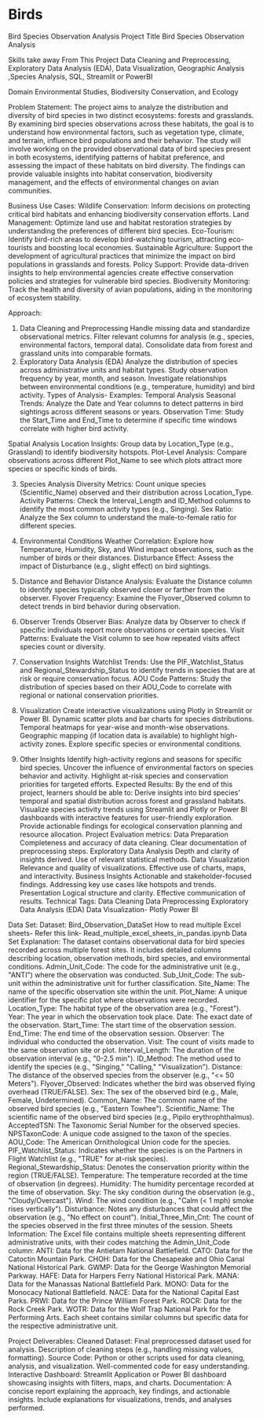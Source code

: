 # Birds
Bird Species Observation Analysis
Project Title
Bird Species Observation Analysis

Skills take away From This Project
Data Cleaning and Preprocessing, Exploratory Data Analysis (EDA), Data Visualization, Geographic Analysis ,Species Analysis, SQL, Streamlit or PowerBI

Domain
Environmental Studies, Biodiversity Conservation, and Ecology


Problem Statement:
The project aims to analyze the distribution and diversity of bird species in two distinct ecosystems: forests and grasslands. By examining bird species observations across these habitats, the goal is to understand how environmental factors, such as vegetation type, climate, and terrain, influence bird populations and their behavior. The study will involve working on the provided observational data of bird species present in both ecosystems, identifying patterns of habitat preference, and assessing the impact of these habitats on bird diversity. The findings can provide valuable insights into habitat conservation, biodiversity management, and the effects of environmental changes on avian communities.

Business Use Cases:
Wildlife Conservation: Inform decisions on protecting critical bird habitats and enhancing biodiversity conservation efforts.
Land Management: Optimize land use and habitat restoration strategies by understanding the preferences of different bird species.
Eco-Tourism: Identify bird-rich areas to develop bird-watching tourism, attracting eco-tourists and boosting local economies.
Sustainable Agriculture: Support the development of agricultural practices that minimize the impact on bird populations in grasslands and forests.
Policy Support: Provide data-driven insights to help environmental agencies create effective conservation policies and strategies for vulnerable bird species.
Biodiversity Monitoring: Track the health and diversity of avian populations, aiding in the monitoring of ecosystem stability.

Approach:
 1. Data Cleaning and Preprocessing
Handle missing data and standardize observational metrics.
Filter relevant columns for analysis (e.g., species, environmental factors, temporal data).
Consolidate data from forest and grassland units into comparable formats.  
2. Exploratory Data Analysis (EDA)
Analyze the distribution of species across administrative units and habitat types.
Study observation frequency by year, month, and season.
Investigate relationships between environmental conditions (e.g., temperature, humidity) and bird activity.
Types of Analysis- Examples:
Temporal Analysis
Seasonal Trends: Analyze the Date and Year columns to detect patterns in bird sightings across different seasons or years.
Observation Time: Study the Start_Time and End_Time to determine if specific time windows correlate with higher bird activity.

Spatial Analysis
Location Insights: Group data by Location_Type (e.g., Grassland) to identify biodiversity hotspots.
Plot-Level Analysis: Compare observations across different Plot_Name to see which plots attract more species or specific kinds of birds.


3. Species Analysis
Diversity Metrics: Count unique species (Scientific_Name) observed and their distribution across Location_Type.
Activity Patterns: Check the Interval_Length and ID_Method columns to identify the most common activity types (e.g., Singing).
Sex Ratio: Analyze the Sex column to understand the male-to-female ratio for different species.

4. Environmental Conditions
Weather Correlation: Explore how Temperature, Humidity, Sky, and Wind impact observations, such as the number of birds or their distances.
Disturbance Effect: Assess the impact of Disturbance (e.g., slight effect) on bird sightings.

5. Distance and Behavior
Distance Analysis: Evaluate the Distance column to identify species typically observed closer or farther from the observer.
Flyover Frequency: Examine the Flyover_Observed column to detect trends in bird behavior during observation.

6. Observer Trends
Observer Bias: Analyze data by Observer to check if specific individuals report more observations or certain species.
Visit Patterns: Evaluate the Visit column to see how repeated visits affect species count or diversity.

7. Conservation Insights
Watchlist Trends: Use the PIF_Watchlist_Status and Regional_Stewardship_Status to identify trends in species that are at risk or require conservation focus.
AOU Code Patterns: Study the distribution of species based on their AOU_Code to correlate with regional or national conservation priorities.
3. Visualization
Create interactive visualizations using Plotly in Streamlit or Power BI.
Dynamic scatter plots and bar charts for species distributions.
Temporal heatmaps for year-wise and month-wise observations.
Geographic mapping (if location data is available) to highlight high-activity zones.
Explore specific species or environmental conditions.
4. Other Insights
Identify high-activity regions and seasons for specific bird species.
Uncover the influence of environmental factors on species behavior and activity.
Highlight at-risk species and conservation priorities for targeted efforts.
Expected Results: 
By the end of this project, learners should be able to:
Derive insights into bird species' temporal and spatial distribution across forest and grassland habitats.
Visualize species activity trends using Streamlit and Plotly or Power BI dashboards with interactive features for user-friendly exploration.
Provide actionable findings for ecological conservation planning and resource allocation.
Project Evaluation metrics:
Data Preparation
Completeness and accuracy of data cleaning.
Clear documentation of preprocessing steps.
Exploratory Data Analysis
Depth and clarity of insights derived.
Use of relevant statistical methods.
Data Visualization
Relevance and quality of visualizations.
Effective use of charts, maps, and interactivity.
Business Insights
Actionable and stakeholder-focused findings.
Addressing key use cases like hotspots and trends.
Presentation
Logical structure and clarity.
Effective communication of results.
Technical Tags:
Data Cleaning
Data Preprocessing
Exploratory Data Analysis (EDA)
Data Visualization- Plotly
Power BI

Data Set:
Dataset: Bird_Observation_DataSet
How to read multiple Excel sheets- Refer this link- 
Read_multiple_excel_sheets_in_pandas.ipynb
Data Set Explanation:
The dataset contains observational data for bird species recorded across multiple forest sites. It includes detailed columns describing location, observation methods, bird species, and environmental conditions.
Admin_Unit_Code: The code for the administrative unit (e.g., "ANTI") where the observation was conducted.
Sub_Unit_Code: The sub-unit within the administrative unit for further classification.
Site_Name: The name of the specific observation site within the unit.
Plot_Name: A unique identifier for the specific plot where observations were recorded.
Location_Type: The habitat type of the observation area (e.g., "Forest").
Year: The year in which the observation took place.
Date: The exact date of the observation.
Start_Time: The start time of the observation session.
End_Time: The end time of the observation session.
Observer: The individual who conducted the observation.
Visit: The count of visits made to the same observation site or plot.
Interval_Length: The duration of the observation interval (e.g., "0-2.5 min").
ID_Method: The method used to identify the species (e.g., "Singing," "Calling," "Visualization").
Distance: The distance of the observed species from the observer (e.g., "<= 50 Meters").
Flyover_Observed: Indicates whether the bird was observed flying overhead (TRUE/FALSE).
Sex: The sex of the observed bird (e.g., Male, Female, Undetermined).
Common_Name: The common name of the observed bird species (e.g., "Eastern Towhee").
Scientific_Name: The scientific name of the observed bird species (e.g., Pipilo erythrophthalmus).
AcceptedTSN: The Taxonomic Serial Number for the observed species.
NPSTaxonCode: A unique code assigned to the taxon of the species.
AOU_Code: The American Ornithological Union code for the species.
PIF_Watchlist_Status: Indicates whether the species is on the Partners in Flight Watchlist (e.g., "TRUE" for at-risk species).
Regional_Stewardship_Status: Denotes the conservation priority within the region (TRUE/FALSE).
Temperature: The temperature recorded at the time of observation (in degrees).
Humidity: The humidity percentage recorded at the time of observation.
Sky: The sky condition during the observation (e.g., "Cloudy/Overcast").
Wind: The wind condition (e.g., "Calm (< 1 mph) smoke rises vertically").
Disturbance: Notes any disturbances that could affect the observation (e.g., "No effect on count").
Initial_Three_Min_Cnt: The count of the species observed in the first three minutes of the session.
Sheets Information:
The Excel file contains multiple sheets representing different administrative units, with their codes matching the Admin_Unit_Code column:
ANTI: Data for the Antietam National Battlefield.
CATO: Data for the Catoctin Mountain Park.
CHOH: Data for the Chesapeake and Ohio Canal National Historical Park.
GWMP: Data for the George Washington Memorial Parkway.
HAFE: Data for Harpers Ferry National Historical Park.
MANA: Data for the Manassas National Battlefield Park.
MONO: Data for the Monocacy National Battlefield.
NACE: Data for the National Capital East Parks.
PRWI: Data for the Prince William Forest Park.
ROCR: Data for the Rock Creek Park.
WOTR: Data for the Wolf Trap National Park for the Performing Arts.
Each sheet contains similar columns but specific data for the respective administrative unit.

Project Deliverables:
Cleaned Dataset:
Final preprocessed dataset used for analysis.
Description of cleaning steps (e.g., handling missing values, formatting).
Source Code:
Python or other scripts used for data cleaning, analysis, and visualization.
Well-commented code for easy understanding.
Interactive Dashboard:
Streamlit Application or Power BI dashboard showcasing insights with filters, maps, and charts.
Documentation:
A concise report explaining the approach, key findings, and actionable insights.
Include explanations for visualizations, trends, and analyses performed.
